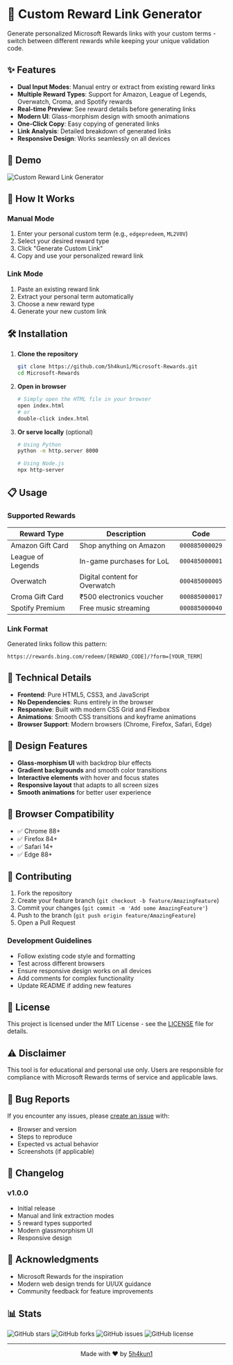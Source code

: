 # 🎁 Custom Reward Link Generator

Generate personalized Microsoft Rewards links with your custom terms - switch between different rewards while keeping your unique validation code.

## ✨ Features

- **Dual Input Modes**: Manual entry or extract from existing reward links
- **Multiple Reward Types**: Support for Amazon, League of Legends, Overwatch, Croma, and Spotify rewards
- **Real-time Preview**: See reward details before generating links
- **Modern UI**: Glass-morphism design with smooth animations
- **One-Click Copy**: Easy copying of generated links
- **Link Analysis**: Detailed breakdown of generated links
- **Responsive Design**: Works seamlessly on all devices

## 🚀 Demo

![Custom Reward Link Generator](https://via.placeholder.com/800x400/667eea/ffffff?text=Custom+Reward+Link+Generator)

## 🎯 How It Works

### Manual Mode
1. Enter your personal custom term (e.g., `edgepredeem`, `ML2V0V`)
2. Select your desired reward type
3. Click "Generate Custom Link"
4. Copy and use your personalized reward link

### Link Mode
1. Paste an existing reward link
2. Extract your personal term automatically
3. Choose a new reward type
4. Generate your new custom link

## 🛠️ Installation

1. **Clone the repository**
   ```bash
   git clone https://github.com/5h4kun1/Microsoft-Rewards.git
   cd Microsoft-Rewards
   ```

2. **Open in browser**
   ```bash
   # Simply open the HTML file in your browser
   open index.html
   # or
   double-click index.html
   ```

3. **Or serve locally** (optional)
   ```bash
   # Using Python
   python -m http.server 8000
   
   # Using Node.js
   npx http-server
   ```

## 📋 Usage

### Supported Rewards

| Reward Type | Description | Code |
|-------------|-------------|------|
| Amazon Gift Card | Shop anything on Amazon | `000885000029` |
| League of Legends | In-game purchases for LoL | `000485000001` |
| Overwatch | Digital content for Overwatch | `000485000005` |
| Croma Gift Card | ₹500 electronics voucher | `000885000017` |
| Spotify Premium | Free music streaming | `000885000040` |

### Link Format

Generated links follow this pattern:
```
https://rewards.bing.com/redeem/[REWARD_CODE]/?form=[YOUR_TERM]
```

## 🔧 Technical Details

- **Frontend**: Pure HTML5, CSS3, and JavaScript
- **No Dependencies**: Runs entirely in the browser
- **Responsive**: Built with modern CSS Grid and Flexbox
- **Animations**: Smooth CSS transitions and keyframe animations
- **Browser Support**: Modern browsers (Chrome, Firefox, Safari, Edge)

## 🎨 Design Features

- **Glass-morphism UI** with backdrop blur effects
- **Gradient backgrounds** and smooth color transitions
- **Interactive elements** with hover and focus states
- **Responsive layout** that adapts to all screen sizes
- **Smooth animations** for better user experience

## 📱 Browser Compatibility

- ✅ Chrome 88+
- ✅ Firefox 84+
- ✅ Safari 14+
- ✅ Edge 88+

## 🤝 Contributing

1. Fork the repository
2. Create your feature branch (`git checkout -b feature/AmazingFeature`)
3. Commit your changes (`git commit -m 'Add some AmazingFeature'`)
4. Push to the branch (`git push origin feature/AmazingFeature`)
5. Open a Pull Request

### Development Guidelines

- Follow existing code style and formatting
- Test across different browsers
- Ensure responsive design works on all devices
- Add comments for complex functionality
- Update README if adding new features

## 📝 License

This project is licensed under the MIT License - see the [LICENSE](LICENSE) file for details.

## ⚠️ Disclaimer

This tool is for educational and personal use only. Users are responsible for compliance with Microsoft Rewards terms of service and applicable laws.

## 🐛 Bug Reports

If you encounter any issues, please [create an issue](https://github.com/5h4kun1/Microsoft-Rewards/issues) with:
- Browser and version
- Steps to reproduce
- Expected vs actual behavior
- Screenshots (if applicable)

## 🔄 Changelog

### v1.0.0
- Initial release
- Manual and link extraction modes
- 5 reward types supported
- Modern glassmorphism UI
- Responsive design

## 🙏 Acknowledgments

- Microsoft Rewards for the inspiration
- Modern web design trends for UI/UX guidance
- Community feedback for feature improvements

## 📊 Stats

![GitHub stars](https://img.shields.io/github/stars/5h4kun1/Microsoft-Rewards?style=social)
![GitHub forks](https://img.shields.io/github/forks/5h4kun1/Microsoft-Rewards?style=social)
![GitHub issues](https://img.shields.io/github/issues/5h4kun1/Microsoft-Rewards)
![GitHub license](https://img.shields.io/github/license/5h4kun1/Microsoft-Rewards)

---

<p align="center">
  Made with ❤️ by <a href="https://github.com/5h4kun1">5h4kun1</a>
</p>
